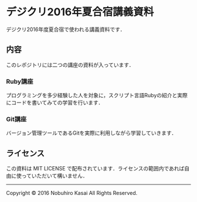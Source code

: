 # デジクリ2016年夏合宿講義資料

デジクリ2016年度夏合宿で使われる講義資料です．

## 内容

このレポジトリには二つの講座の資料が入っています．

### Ruby講座

プログラミングを多少経験した人を対象に，スクリプト言語Rubyの紹介と実際にコードを書いてみての学習を行います．

### Git講座

バージョン管理ツールであるGitを実際に利用しながら学習していきます．

## ライセンス

この資料は MIT LICENSE で配布されています．ライセンスの範囲内であれば自由に使っていただいて構いません．

---
Copyright &copy; 2016 Nobuhiro Kasai All Rights Reserved.
